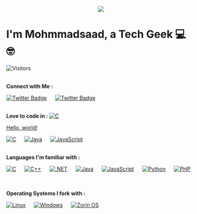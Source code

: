 <p align = "center">
  <img src = "https://user-images.githubusercontent.com/83002941/148117040-84437838-284d-4711-bd8d-860306dc29ee.gif">
</p>

# I'm Mohmmadsaad, a Tech Geek 💻 🤓
![Visitors](https://visitor-badge-reloaded.herokuapp.com/badge?page_id=codelust&color=55acb7&style=for-the-badge&logo=Github)
<br><br>

<b>Connect with Me : </b>

[![Twitter Badge](https://img.shields.io/badge/Twitter-1DA1F2?style=for-the-badge&logo=twitter&logoColor=white)](https://www.twitter.com/_codelust) &emsp;
[![Twitter Badge](https://img.shields.io/badge/Gmail-D14836?style=for-the-badge&logo=gmail&logoColor=white)](mailto:saadmulla2077@gmail.com)
<br><br>

<b>Love to code in : </b>
[![C](https://img.shields.io/badge/C-00599C?style=for-the-badge&logo=c&logoColor=white)](https://www.learn-c.org/) &emsp;

<a href="http://example.com/" target="_blank">Hello, world!</a>


[![C](https://img.shields.io/badge/C-00599C?style=for-the-badge&logo=c&logoColor=white)](https://www.learn-c.org/) &emsp;
[![Java](https://img.shields.io/badge/Java-ED8B00?style=for-the-badge&logo=java&logoColor=white)](https://www.w3schools.com/java/) &emsp;
[![JavaScript](https://img.shields.io/badge/JavaScript-323330?style=for-the-badge&logo=javascript&logoColor=F7DF1E)](https://www.w3schools.com/js/) &emsp;
<br><br>

<b>Languages I'm familiar with : </b>

[![C](https://img.shields.io/badge/C-00599C?style=for-the-badge&logo=c&logoColor=white)](https://www.learn-c.org/) &emsp;
[![C++](https://img.shields.io/badge/C%2B%2B-00599C?style=for-the-badge&logo=c%2B%2B&logoColor=white)](https://www.programiz.com/cpp-programming) &emsp;
[![.NET](https://img.shields.io/badge/.NET-512BD4?style=for-the-badge&logo=dotnet&logoColor=white)](https://dotnet.microsoft.com/en-us/learn) &emsp;
[![Java](https://img.shields.io/badge/Java-ED8B00?style=for-the-badge&logo=java&logoColor=white)](https://www.w3schools.com/java/) &emsp;
[![JavaScript](https://img.shields.io/badge/JavaScript-323330?style=for-the-badge&logo=javascript&logoColor=F7DF1E)](https://www.w3schools.com/js/) &emsp;
[![Python](https://img.shields.io/badge/Python-FFD43B?style=for-the-badge&logo=python&logoColor=darkgreen)](https://www.w3schools.com/python/) &emsp;
[![PHP](https://img.shields.io/badge/PHP-777BB4?style=for-the-badge&logo=php&logoColor=white)](https://www.w3schools.com/php/) &emsp;
<br><br>

<b>Operating Systems I fork with : </b>

[![Linux](https://img.shields.io/badge/Kali_Linux-557C94?style=for-the-badge&logo=kali-linux&logoColor=white)](https://www.kali.org/) &emsp;
[![Windows](https://img.shields.io/badge/Windows-0078D6?style=for-the-badge&logo=windows&logoColor=white)](https://www.microsoft.com/en-in/windows) &emsp;
[![Zorin OS](https://img.shields.io/badge/Zorin%20OS-0CC1F3?style=for-the-badge&logo=zorin&logoColor=white)](https://zorin.com/os/) &emsp;
<br><br>


